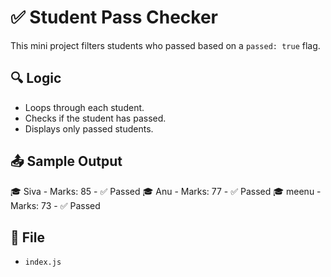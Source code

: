 # ✅ Student Pass Checker

This mini project filters students who passed based on a `passed: true` flag.

## 🔍 Logic

- Loops through each student.
- Checks if the student has passed.
- Displays only passed students.

## 📤 Sample Output

🎓 Siva - Marks: 85 - ✅ Passed
🎓 Anu - Marks: 77 - ✅ Passed
🎓 meenu - Marks: 73 - ✅ Passed

## 📂 File

- `index.js`
